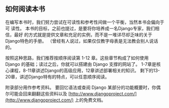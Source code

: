 ## 如何阅读本书

在编写本书时，我们努力尝试在可读性和参考性间做一个平衡，当然本书会偏向于可 读性。 本书的目标，之前也提过，是要将你培养成一名Django专家，我们相信，最好 的方式就是提供文章和充足的实例，而不是一堆详尽却乏味的关于Django特色的手册。 （曾经有人说过，如果仅仅教字母表是无法教会别人说话的。 

按照这种思路，我们推荐按顺序阅读第 1-12 章。这些章节构成了如何使用 Django 的基础；读过之后，你就可以搭建由 Django 支撑的网站了。 1-7章是核心课程，8-11章讲述Django的高级应用，12章讲述部署相关的知识。 剩下的13-20章，讲述Django特有的特点，可以任意顺序阅读。 

附录部分用作参考资料。 要回忆语法或查阅 Django 某部分的功能概要时，你偶尔可能会回来翻翻这些资料以及 [http://www.djangoproject.com/](http://www.djangoproject.com/) 上的免费文档。 
